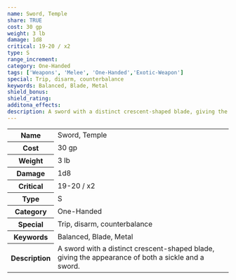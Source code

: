 ```yaml
---
name: Sword, Temple
share: TRUE
cost: 30 gp
weight: 3 lb
damage: 1d8
critical: 19-20 / x2
type: S
range_increment: 
category: One-Handed
tags: ['Weapons', 'Melee', 'One-Handed','Exotic-Weapon']
special: Trip, disarm, counterbalance
keywords: Balanced, Blade, Metal
shield_bonus: 
shield_rating: 
additona_effects: 
description: A sword with a distinct crescent-shaped blade, giving the appearance of both a sickle and a sword.
---
```

<p><span style="overflow-x: auto;"><table><tbody><tr><th>Name</th><td>Sword, Temple</td></tr><tr><th>Cost</th><td>30 gp</td></tr><tr><th>Weight</th><td>3 lb</td></tr><tr><th>Damage</th><td>1d8</td></tr><tr><th>Critical</th><td>19-20 / x2</td></tr><tr><th>Type</th><td>S</td></tr><tr><th>Category</th><td>One-Handed</td></tr><tr><th>Special</th><td>Trip, disarm, counterbalance</td></tr><tr><th>Keywords</th><td>Balanced, Blade, Metal</td></tr><tr><th>Description</th><td>A sword with a distinct crescent-shaped blade, giving the appearance of both a sickle and a sword.</td></tr></tbody></table></span></p>